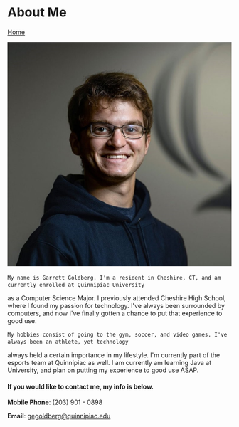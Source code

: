 # About Me

[Home](./)

![](EsportsHeadshot.jpg)

    My name is Garrett Goldberg. I'm a resident in Cheshire, CT, and am currently enrolled at Quinnipiac University
as a Computer Science Major. I previously attended Cheshire High School, where I found my passion for technology.
I've always been surrounded by computers, and now I've finally gotten a chance to put that experience
to good use.

    My hobbies consist of going to the gym, soccer, and video games. I've always been an athlete, yet technology
always held a certain importance in my lifestyle. I'm currently part of the esports team at Quinnipiac as well.
I am currently am learning Java at University, and plan on putting my experience to good use ASAP.

#### If you would like to contact me, my info is below.

**Mobile Phone**: (203) 901 - 0898

**Email**: gegoldberg@quinnipiac.edu

<!-- The about page is your chance to talk about yourself. On here, give a brief description of your schooling
and what got you into the computer science field, your current experience, your interests, and anything
else you would like to add. Please include a picture of yourself and any pets (interviewers love pets). -->
